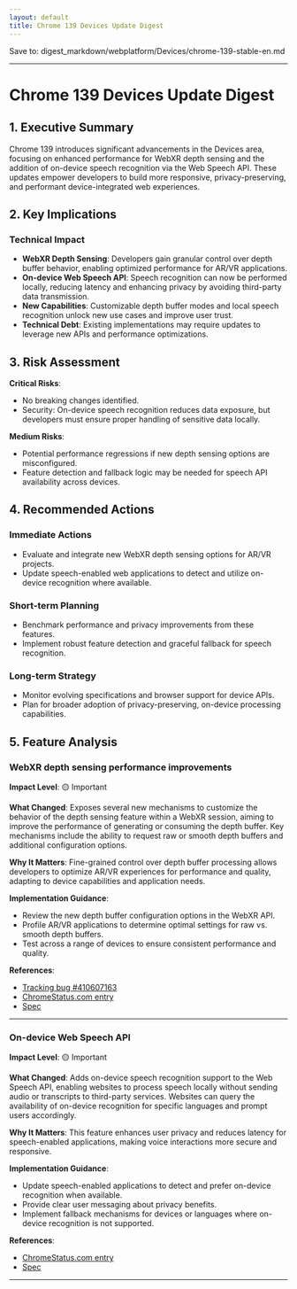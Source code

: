 ```yaml
---
layout: default
title: Chrome 139 Devices Update Digest
---
```


Save to: digest_markdown/webplatform/Devices/chrome-139-stable-en.md

---

# Chrome 139 Devices Update Digest

## 1. Executive Summary

Chrome 139 introduces significant advancements in the Devices area, focusing on enhanced performance for WebXR depth sensing and the addition of on-device speech recognition via the Web Speech API. These updates empower developers to build more responsive, privacy-preserving, and performant device-integrated web experiences.

## 2. Key Implications

### Technical Impact

- **WebXR Depth Sensing**: Developers gain granular control over depth buffer behavior, enabling optimized performance for AR/VR applications.
- **On-device Web Speech API**: Speech recognition can now be performed locally, reducing latency and enhancing privacy by avoiding third-party data transmission.
- **New Capabilities**: Customizable depth buffer modes and local speech recognition unlock new use cases and improve user trust.
- **Technical Debt**: Existing implementations may require updates to leverage new APIs and performance optimizations.

## 3. Risk Assessment

**Critical Risks**:
- No breaking changes identified.
- Security: On-device speech recognition reduces data exposure, but developers must ensure proper handling of sensitive data locally.

**Medium Risks**:
- Potential performance regressions if new depth sensing options are misconfigured.
- Feature detection and fallback logic may be needed for speech API availability across devices.

## 4. Recommended Actions

### Immediate Actions

- Evaluate and integrate new WebXR depth sensing options for AR/VR projects.
- Update speech-enabled web applications to detect and utilize on-device recognition where available.

### Short-term Planning

- Benchmark performance and privacy improvements from these features.
- Implement robust feature detection and graceful fallback for speech recognition.

### Long-term Strategy

- Monitor evolving specifications and browser support for device APIs.
- Plan for broader adoption of privacy-preserving, on-device processing capabilities.

## 5. Feature Analysis

### WebXR depth sensing performance improvements

**Impact Level**: 🟡 Important

**What Changed**:
Exposes several new mechanisms to customize the behavior of the depth sensing feature within a WebXR session, aiming to improve the performance of generating or consuming the depth buffer. Key mechanisms include the ability to request raw or smooth depth buffers and additional configuration options.

**Why It Matters**:
Fine-grained control over depth buffer processing allows developers to optimize AR/VR experiences for performance and quality, adapting to device capabilities and application needs.

**Implementation Guidance**:
- Review the new depth buffer configuration options in the WebXR API.
- Profile AR/VR applications to determine optimal settings for raw vs. smooth depth buffers.
- Test across a range of devices to ensure consistent performance and quality.

**References**:
- [Tracking bug #410607163](https://issues.chromium.org/issues/410607163)
- [ChromeStatus.com entry](https://chromestatus.com/feature/5074096916004864)
- [Spec](https://immersive-web.github.io/depth-sensing)

---

### On-device Web Speech API

**Impact Level**: 🟡 Important

**What Changed**:
Adds on-device speech recognition support to the Web Speech API, enabling websites to process speech locally without sending audio or transcripts to third-party services. Websites can query the availability of on-device recognition for specific languages and prompt users accordingly.

**Why It Matters**:
This feature enhances user privacy and reduces latency for speech-enabled applications, making voice interactions more secure and responsive.

**Implementation Guidance**:
- Update speech-enabled applications to detect and prefer on-device recognition when available.
- Provide clear user messaging about privacy benefits.
- Implement fallback mechanisms for devices or languages where on-device recognition is not supported.

**References**:
- [ChromeStatus.com entry](https://chromestatus.com/feature/6090916291674112)
- [Spec](https://webaudio.github.io/web-speech-api)

---